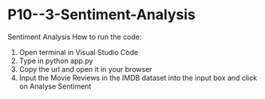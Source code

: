 # P10--3-Sentiment-Analysis
Sentiment Analysis 
How to run the code:
1. Open terminal in Visual Studio Code
2. Type in python app.py
3. Copy the url and open it in your browser
4. Input the Movie Reviews in the IMDB dataset into the input box and click on Analyse Sentiment
